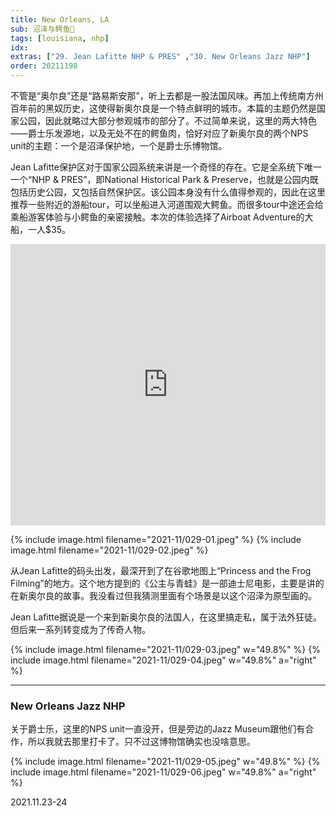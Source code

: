 ```yaml
---
title: New Orleans, LA
sub: 沼泽与鳄鱼🐊
tags: [louisiana, nhp]
idx:
extras: ["29. Jean Lafitte NHP & PRES" ,"30. New Orleans Jazz NHP"]
order: 20211198
---
```


不管是“奥尔良”还是“路易斯安那”，听上去都是一股法国风味。再加上传统南方州百年前的黑奴历史，这使得新奥尔良是一个特点鲜明的城市。本篇的主题仍然是国家公园，因此就略过大部分参观城市的部分了。不过简单来说，这里的两大特色——爵士乐发源地，以及无处不在的鳄鱼肉，恰好对应了新奥尔良的两个NPS unit的主题：一个是沼泽保护地，一个是爵士乐博物馆。

Jean Lafitte保护区对于国家公园系统来讲是一个奇怪的存在。它是全系统下唯一一个“NHP & PRES”，即National Historical Park & Preserve，也就是公园内既包括历史公园，又包括自然保护区。该公园本身没有什么值得参观的，因此在这里推荐一些附近的游船tour，可以坐船进入河道围观大鳄鱼。而很多tour中途还会给乘船游客体验与小鳄鱼的亲密接触。本次的体验选择了Airboat Adventure的大船，一人$35。

<iframe src="https://www.google.com/maps/embed?pb=!1m14!1m8!1m3!1d443422.8299871526!2d-90.1337662!3d29.7417417!3m2!1i1024!2i768!4f13.1!3m3!1m2!1s0x862099caaea6dddd%3A0x538e347f2f01b65e!2sAirboat%20Adventures!5e0!3m2!1sen!2sus!4v1652561630482!5m2!1sen!2sus" width="100%" height="450" style="border:0;" allowfullscreen="" loading="lazy" referrerpolicy="no-referrer-when-downgrade"></iframe>

{% include image.html filename="2021-11/029-01.jpeg" %}
{% include image.html filename="2021-11/029-02.jpeg" %}

从Jean Lafitte的码头出发，最深开到了在谷歌地图上“Princess and the Frog Filming”的地方。这个地方提到的《公主与青蛙》是一部迪士尼电影，主要是讲的在新奥尔良的故事。我没看过但我猜测里面有个场景是以这个沼泽为原型画的。

Jean Lafitte据说是一个来到新奥尔良的法国人，在这里搞走私，属于法外狂徒。但后来一系列转变成为了传奇人物。

{% include image.html filename="2021-11/029-03.jpeg" w="49.8%" %}
{% include image.html filename="2021-11/029-04.jpeg" w="49.8%" a="right" %}

---

### New Orleans Jazz NHP

关于爵士乐，这里的NPS unit一直没开，但是旁边的Jazz Museum跟他们有合作，所以我就去那里打卡了。只不过这博物馆确实也没啥意思。

{% include image.html filename="2021-11/029-05.jpeg" w="49.8%" %}
{% include image.html filename="2021-11/029-06.jpeg" w="49.8%" a="right" %}

2021.11.23-24

